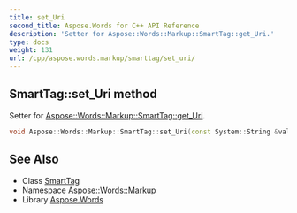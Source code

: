```yaml
---
title: set_Uri
second_title: Aspose.Words for C++ API Reference
description: 'Setter for Aspose::Words::Markup::SmartTag::get_Uri.'
type: docs
weight: 131
url: /cpp/aspose.words.markup/smarttag/set_uri/
---
```

## SmartTag::set_Uri method


Setter for [Aspose::Words::Markup::SmartTag::get_Uri](../get_uri/).

```cpp
void Aspose::Words::Markup::SmartTag::set_Uri(const System::String &value)
```

## See Also

* Class [SmartTag](../)
* Namespace [Aspose::Words::Markup](../../)
* Library [Aspose.Words](../../../)
